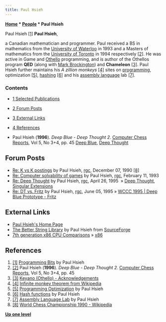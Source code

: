 ```yaml
---
title: Paul Hsieh
---
```

**[Home](Home "Home") \* [People](People "People") \* Paul Hsieh**



 [](http://www.azillionmonkeys.com/qed/programming.html) Paul Hsieh <a id="cite-note-1" href="#cite-ref-1">[1]</a> 
**Paul Hsieh**,  

a Canadian mathematician and programmer. Paul received a BS in mathematics from the [University of Waterloo](University_of_Waterloo "University of Waterloo") in 1993 and a Masters of mathematics from the [University of Toronto](University_of_Toronto "University of Toronto") in 1994 respectively <a id="cite-note-2" href="#cite-ref-2">[2]</a>. 
He was active in Game and [Othello](Othello "Othello") programming, and is author of the Othellos program **QED** (along with [Mark Brockington](Mark_Brockington "Mark Brockington")) and **Chameleon** <a id="cite-note-3" href="#cite-ref-3">[3]</a>. 
Paul Hsieh further maintains his *A zillion monkeys* <a id="cite-note-4" href="#cite-ref-4">[4]</a> sites on [programming](Programming "Programming"), optimization <a id="cite-note-5" href="#cite-ref-5">[5]</a>, [hashing](Hash_Table "Hash Table") <a id="cite-note-6" href="#cite-ref-6">[6]</a> and his [assembly language](Assembly "Assembly") lab <a id="cite-note-7" href="#cite-ref-7">[7]</a>. 



### Contents


* [1 Selected Publications](#selected-publications)
* [2 Forum Posts](#forum-posts)
* [3 External Links](#external-links)
* [4 References](#references)






* Paul Hsieh (**1996**). *Deep Blue - Deep Thought 2*. [Computer Chess Reports](Computer_Chess_Reports "Computer Chess Reports"), Vol 5, No 3+4, pp. 45 [Deep Blue](Deep_Blue "Deep Blue"), [Deep Thought](Deep_Thought "Deep Thought")


## Forum Posts


* [Re: K vs K postings](https://groups.google.com/d/msg/rec.games.chess/dIoG8nqQw3M/NpbuMSjCi9YJ) by Paul Hsieh, [rgc](Computer_Chess_Forums "Computer Chess Forums"), December 07, 1990 <a id="cite-note-8" href="#cite-ref-8">[8]</a>
* [Re: Computer solvability of games](https://groups.google.com/d/msg/rec.games.chess/3bGv1yI1uE0/Ad2F4PGgt1wJ) by Paul Hsieh, [rgc](Computer_Chess_Forums "Computer Chess Forums"), February 11, 1993
* [Re: Deep Thought](https://groups.google.com/d/msg/rec.games.chess/GV1_Q8voXJg/ZienH23_l2kJ) by Paul Hsieh, [rgc](Computer_Chess_Forums "Computer Chess Forums"), April 26, 1995  » [Deep Thought](Deep_Thought "Deep Thought"), [Singular Extensions](Singular_Extensions "Singular Extensions")
* [Re: DT vs. Fritz](https://groups.google.com/d/msg/rec.games.chess/hpu23UgHxcw/pPCBS1om8h4J) by Paul Hsieh, [rgc](Computer_Chess_Forums "Computer Chess Forums"), June 05, 1995 » [WCCC 1995 | Deep Blue Prototype - Fritz](WCCC_1995#DBlueFritz "WCCC 1995")


## External Links


* [Paul Hsieh's Home Page](http://www.azillionmonkeys.com/qed/)
* [The Better String Library](http://bstring.sourceforge.net/) by Paul Hsieh from [SourceForge](http://sourceforge.net/)
* [7th generation x86 CPU Comparisons](http://www.azillionmonkeys.com/qed/cpujihad.shtml) » [x86](X86 "X86")


## References


1. <a id="cite-ref-1" href="#cite-note-1">[1]</a> [Programming Bits](http://www.azillionmonkeys.com/qed/programming.html) by Paul Hsieh
2. <a id="cite-ref-2" href="#cite-note-2">[2]</a> Paul Hsieh (**1996**). *Deep Blue - Deep Thought 2*. [Computer Chess Reports](Computer_Chess_Reports "Computer Chess Reports"), Vol 5, No 3+4, pp. 45
3. <a id="cite-ref-3" href="#cite-note-3">[3]</a> [Keyano (Othello) - Acknowledgements](https://webdocs.cs.ualberta.ca/~games/keyano/thanks.html)
4. <a id="cite-ref-4" href="#cite-note-4">[4]</a> [Infinite monkey theorem from Wikipedia](https://en.wikipedia.org/wiki/Infinite_monkey_theorem)
5. <a id="cite-ref-5" href="#cite-note-5">[5]</a> [Programming Optimization](http://www.azillionmonkeys.com/qed/optimize.html) by Paul Hsieh
6. <a id="cite-ref-6" href="#cite-note-6">[6]</a> [Hash functions](http://www.azillionmonkeys.com/qed/hash.html) by Paul Hsieh
7. <a id="cite-ref-7" href="#cite-note-7">[7]</a> [Assembly Language Lab](http://www.azillionmonkeys.com/qed/asmexample.html) by Paul Hsieh
8. <a id="cite-ref-8" href="#cite-note-8">[8]</a> [World Chess Championship 1990 - Wikipedia](https://en.wikipedia.org/wiki/World_Chess_Championship_1990)

**[Up one level](People "People")**







 

